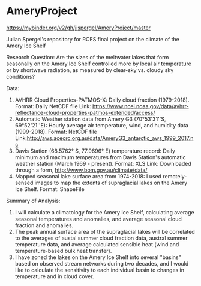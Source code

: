 # AmeryProject

https://mybinder.org/v2/gh/jjspergel/AmeryProject/master

Julian Spergel's repository for RCES final project on the climate of the Amery Ice Shelf


Research Question: Are the sizes of the meltwater lakes that form seasonally on the Amery Ice Shelf controlled more by local air temperature or by shortwave radiation, as measured by clear-sky vs. cloudy sky conditions?

Data:
1. AVHRR Cloud Properties-PATMOS-X: Daily cloud fraction (1979-2018). Format: Daily NetCDF file
Link: https://www.ncei.noaa.gov/data/avhrr-reflectance-cloud-properties-patmos-extended/access/
2. Automatic Weather station data from Amery G3 (70°53'31''S,	69°52'21''E): Hourly average air temperature, wind, and humidity data (1999-2018). Format: NetCDF file
Link:http://aws.acecrc.org.au/data/AmeryG3_antarctic_aws_1999_2017.nc
3. Davis Station (68.5762° S, 77.9696° E) temperature record: Daily minimum and maximum temperatures from Davis Station's automatic weather station (March 1969 - present). Format: XLS 
Link: Downloaded through a form, http://www.bom.gov.au/climate/data/
4. Mapped seasonal lake surface area from 1974-2018: I used remotely-sensed images to map the extents of supraglacial lakes on the Amery Ice Shelf. Format: ShapeFile

Summary of Analysis:

1. I will calculate a climatology for the Amery Ice Shelf, calculating average seasonal temperatures and anomalies, and average seasonal cloud fraction and anomalies. 
2. The peak annual surface area of the supraglacial lakes will be correlated to the averages of austal summer cloud fraction data, austral summer temperature data, and average calculated sensible heat (wind and temperature-based bulk heat transfer).
3. I have zoned the lakes on the Amery Ice Shelf into several "basins" based on observed stream networks during two decades, and I would like to calculate the sensitivity to each individual basin to changes in temperature and in cloud cover. 

  
